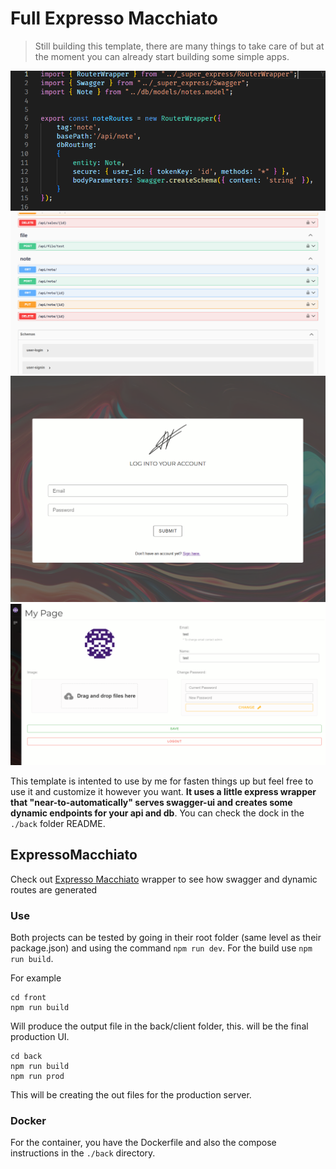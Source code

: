 # Full Expresso Macchiato
> Still building this template, there are many things to take care of but at the moment you can already start building some simple apps.

![Code](./_github_pics/code_notes.png)
![Swagger](./_github_pics/swagger_notes.png)
![Login](./_github_pics/login.png)
![Personal Page](./_github_pics/personal_page.png)

This template is intented to use by me for fasten things up but feel free to use it and customize it however you want.
**It uses a little express wrapper that "near-to-automatically" serves swagger-ui and creates some dynamic endpoints for your api and db**.
You can check the dock in the `./back` folder README.

## ExpressoMacchiato
Check out [Expresso Macchiato](https://github.com/alessioVelluso/ExpressoMacchiato) wrapper to see how swagger and dynamic routes are generated

### Use
Both projects can be tested by going in their root folder (same level as their package.json) and using the command `npm run dev`.
For the build use `npm run build`.

For example
```
cd front
npm run build
```
Will produce the output file in the back/client folder, this. will be the final production UI.

```
cd back
npm run build
npm run prod
```

This will be creating the out files for the production server.

### Docker
For the container, you have the Dockerfile and also the compose instructions in the `./back` directory.

